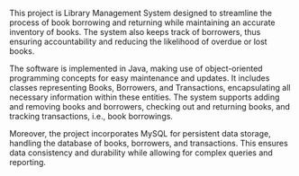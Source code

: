 This project is Library Management System designed to streamline the process of book borrowing and returning while maintaining an accurate inventory of books. The system also keeps track of borrowers, thus ensuring accountability and reducing the likelihood of overdue or lost books.

The software is implemented in Java, making use of object-oriented programming concepts for easy maintenance and updates. It includes classes representing Books, Borrowers, and Transactions, encapsulating all necessary information within these entities. The system supports adding and removing books and borrowers, checking out and returning books, and tracking transactions, i.e., book borrowings.

Moreover, the project incorporates MySQL for persistent data storage, handling the database of books, borrowers, and transactions. This ensures data consistency and durability while allowing for complex queries and reporting. 
